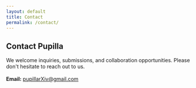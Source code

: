 ```yaml
---
layout: default
title: Contact
permalink: /contact/
---
```


## Contact Pupilla

We welcome inquiries, submissions, and collaboration opportunities. Please don't hesitate to reach out to us.
<br>
<br>
**Email:** [pupillarXiv@gmail.com](mailto:pupillarXiv@gmail.com)

<!-- ## General Inquiries

For general questions about Pupilla, our mission, or how to get involved:

**Email:** [info@pupilla.org](mailto:info@pupilla.org)

## Submissions

Interested in submitting your work to Pupilla? We'd love to hear from you.

**Submissions Email:** [submit@pupilla.org](mailto:submit@pupilla.org)

Please see our [submission guidelines]({{ '/submit/' | relative_url }}) for detailed information about the submission process.

## Collaboration & Partnerships

We're always interested in partnering with like-minded institutions, research centers, and individuals who share our vision of unity in diversity.

**Partnerships:** [partnerships@pupilla.org](mailto:partnerships@pupilla.org)

## Technical Support

Having trouble accessing articles or using the site? Let us know:

**Support:** [support@pupilla.org](mailto:support@pupilla.org) -->

<!-- ## Social Media & Updates

Stay connected with Pupilla's latest developments:

- **Newsletter:** [Subscribe here](mailto:newsletter@pupilla.org?subject=Newsletter%20Subscription)
- **RSS Feed:** [{{ '/feed.xml' | absolute_url }}]({{ '/feed.xml' | absolute_url }}) -->